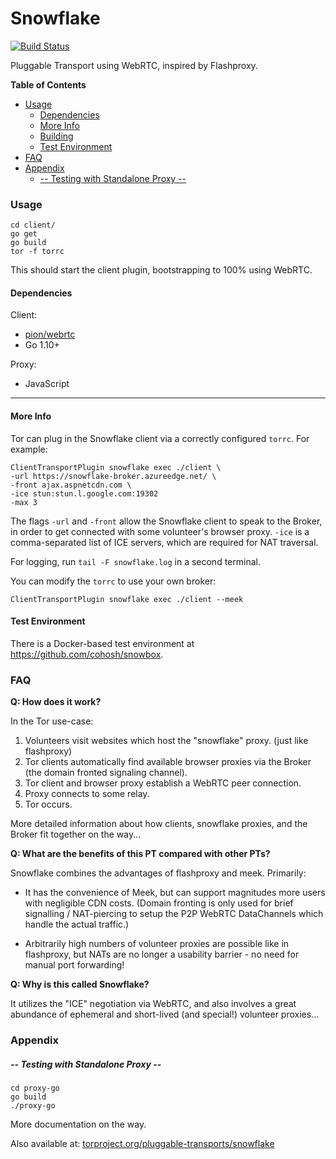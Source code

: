# Snowflake

[![Build Status](https://travis-ci.org/keroserene/snowflake.svg?branch=master)](https://travis-ci.org/keroserene/snowflake)

Pluggable Transport using WebRTC, inspired by Flashproxy.

<!-- START doctoc generated TOC please keep comment here to allow auto update -->
<!-- DON'T EDIT THIS SECTION, INSTEAD RE-RUN doctoc TO UPDATE -->
**Table of Contents**

- [Usage](#usage)
  - [Dependencies](#dependencies)
  - [More Info](#more-info)
  - [Building](#building)
  - [Test Environment](#test-environment)
- [FAQ](#faq)
- [Appendix](#appendix)
    - [-- Testing with Standalone Proxy --](#---testing-with-standalone-proxy---)

<!-- END doctoc generated TOC please keep comment here to allow auto update -->

### Usage

```
cd client/
go get
go build
tor -f torrc
```
This should start the client plugin, bootstrapping to 100% using WebRTC.

#### Dependencies

Client:
- [pion/webrtc](https://github.com/pion/webrtc)
- Go 1.10+

Proxy:
- JavaScript

---

#### More Info

Tor can plug in the Snowflake client via a correctly configured `torrc`.
For example:

```
ClientTransportPlugin snowflake exec ./client \
-url https://snowflake-broker.azureedge.net/ \
-front ajax.aspnetcdn.com \
-ice stun:stun.l.google.com:19302
-max 3
```

The flags `-url` and `-front` allow the Snowflake client to speak to the Broker,
in order to get connected with some volunteer's browser proxy. `-ice` is a
comma-separated list of ICE servers, which are required for NAT traversal.

For logging, run `tail -F snowflake.log` in a second terminal.

You can modify the `torrc` to use your own broker:

```
ClientTransportPlugin snowflake exec ./client --meek
```


#### Test Environment

There is a Docker-based test environment at https://github.com/cohosh/snowbox.


### FAQ

**Q: How does it work?**

In the Tor use-case:

1. Volunteers visit websites which host the "snowflake" proxy. (just
like flashproxy)
2. Tor clients automatically find available browser proxies via the Broker
(the domain fronted signaling channel).
3. Tor client and browser proxy establish a WebRTC peer connection.
4. Proxy connects to some relay.
5. Tor occurs.

More detailed information about how clients, snowflake proxies, and the Broker
fit together on the way...

**Q: What are the benefits of this PT compared with other PTs?**

Snowflake combines the advantages of flashproxy and meek. Primarily:

- It has the convenience of Meek, but can support magnitudes more
users with negligible CDN costs. (Domain fronting is only used for brief
signalling / NAT-piercing to setup the P2P WebRTC DataChannels which handle
the actual traffic.)

- Arbitrarily high numbers of volunteer proxies are possible like in
flashproxy, but NATs are no longer a usability barrier - no need for
manual port forwarding!

**Q: Why is this called Snowflake?**

It utilizes the "ICE" negotiation via WebRTC, and also involves a great
abundance of ephemeral and short-lived (and special!) volunteer proxies...

### Appendix

##### -- Testing with Standalone Proxy --

```
cd proxy-go
go build
./proxy-go
```

More documentation on the way.

Also available at:
[torproject.org/pluggable-transports/snowflake](https://gitweb.torproject.org/pluggable-transports/snowflake.git/)
